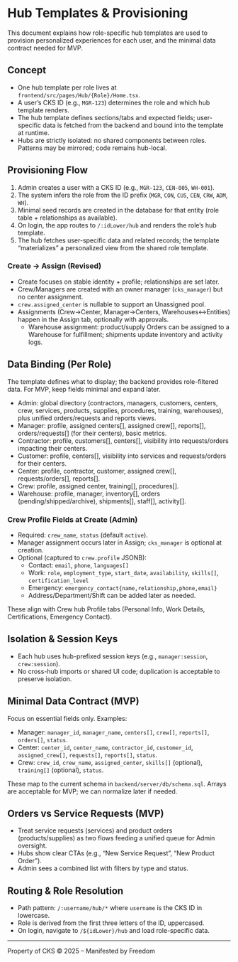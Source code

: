 # Hub Templates & Provisioning

This document explains how role-specific hub templates are used to provision personalized experiences for each user, and the minimal data contract needed for MVP.

## Concept

- One hub template per role lives at `frontend/src/pages/Hub/{Role}/Home.tsx`.
- A user’s CKS ID (e.g., `MGR-123`) determines the role and which hub template renders.
- The hub template defines sections/tabs and expected fields; user-specific data is fetched from the backend and bound into the template at runtime.
- Hubs are strictly isolated: no shared components between roles. Patterns may be mirrored; code remains hub-local.

## Provisioning Flow

1. Admin creates a user with a CKS ID (e.g., `MGR-123`, `CEN-005`, `WH-001`).
2. The system infers the role from the ID prefix (`MGR`, `CON`, `CUS`, `CEN`, `CRW`, `ADM`, `WH`).
3. Minimal seed records are created in the database for that entity (role table + relationships as available).
4. On login, the app routes to `/:idLower/hub` and renders the role’s hub template.
5. The hub fetches user-specific data and related records; the template “materializes” a personalized view from the shared role template.

### Create → Assign (Revised)

- Create focuses on stable identity + profile; relationships are set later.
- Crew/Managers are created with an owner manager (`cks_manager`) but no center assignment.
- `crew.assigned_center` is nullable to support an Unassigned pool.
- Assignments (Crew→Center, Manager→Centers, Warehouses↔Entities) happen in the Assign tab, optionally with approvals.
  - Warehouse assignment: product/supply Orders can be assigned to a Warehouse for fulfillment; shipments update inventory and activity logs.

## Data Binding (Per Role)

The template defines what to display; the backend provides role-filtered data. For MVP, keep fields minimal and expand later.

- Admin: global directory (contractors, managers, customers, centers, crew, services, products, supplies, procedures, training, warehouses), plus unified orders/requests and reports views.
- Manager: profile, assigned centers[], assigned crew[], reports[], orders/requests[] (for their centers), basic metrics.
- Contractor: profile, customers[], centers[], visibility into requests/orders impacting their centers.
- Customer: profile, centers[], visibility into services and requests/orders for their centers.
- Center: profile, contractor, customer, assigned crew[], requests/orders[], reports[].
- Crew: profile, assigned center, training[], procedures[].
- Warehouse: profile, manager, inventory[], orders (pending/shipped/archive), shipments[], staff[], activity[].

### Crew Profile Fields at Create (Admin)

- Required: `crew_name`, `status` (default `active`).
- Manager assignment occurs later in Assign; `cks_manager` is optional at creation.
- Optional (captured to `crew.profile` JSONB):
  - Contact: `email`, `phone`, `languages[]`
  - Work: `role`, `employment_type`, `start_date`, `availability`, `skills[]`, `certification_level`
  - Emergency: `emergency_contact{name,relationship,phone,email}`
  - Address/Department/Shift can be added later as needed.

These align with Crew hub Profile tabs (Personal Info, Work Details, Certifications, Emergency Contact).

## Isolation & Session Keys

- Each hub uses hub-prefixed session keys (e.g., `manager:session`, `crew:session`).
- No cross-hub imports or shared UI code; duplication is acceptable to preserve isolation.

## Minimal Data Contract (MVP)

Focus on essential fields only. Examples:

- Manager: `manager_id`, `manager_name`, `centers[]`, `crew[]`, `reports[]`, `orders[]`, `status`.
- Center: `center_id`, `center_name`, `contractor_id`, `customer_id`, `assigned_crew[]`, `requests[]`, `reports[]`, `status`.
- Crew: `crew_id`, `crew_name`, `assigned_center`, `skills[]` (optional), `training[]` (optional), `status`.

These map to the current schema in `backend/server/db/schema.sql`. Arrays are acceptable for MVP; we can normalize later if needed.

## Orders vs Service Requests (MVP)

- Treat service requests (services) and product orders (products/supplies) as two flows feeding a unified queue for Admin oversight.
- Hubs show clear CTAs (e.g., “New Service Request”, “New Product Order”).
- Admin sees a combined list with filters by type and status.

## Routing & Role Resolution

- Path pattern: `/:username/hub/*` where `username` is the CKS ID in lowercase.
- Role is derived from the first three letters of the ID, uppercased.
- On login, navigate to `/${idLower}/hub` and load role-specific data.

---

Property of CKS © 2025 – Manifested by Freedom
